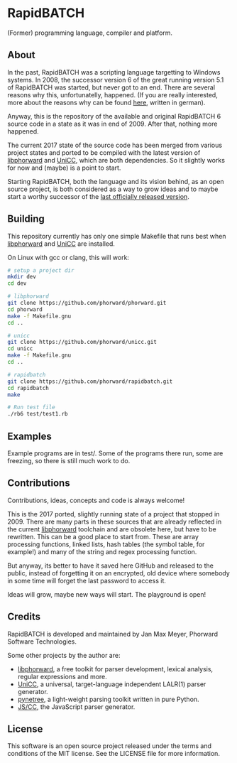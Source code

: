 # RapidBATCH

(Former) programming language, compiler and platform.

## About

In the past, RapidBATCH was a scripting language targetting to Windows systems. In 2008, the successor version 6 of the great running version 5.1 of RapidBATCH was started, but never got to an end. There are several reasons why this, unfortunatelly, happened. (If you are really interested, more about the reasons why can be found [here](https://phorward.info/temp/der_drang_nach_perfektion.pdf),  written in german).

Anyway, this is the repository of the available and original RapidBATCH 6 source code in a state as it was in end of 2009. After that, nothing more happened.

The current 2017 state of the source code has been merged from various project states and ported to be compiled with the latest version of [libphorward](https://github.com/phorward/phorward) and [UniCC](https://github.com/phorward/unicc), which are both dependencies. So it slightly works for now and (maybe) is a point to start.

Starting RapidBATCH, both the language and its vision behind, as an open source project, is both considered as a way to grow ideas and to maybe start a worthy successor of the [last officially released version](https://phorward.info/download/MUSEUM/jmksf/rb5/current/).

## Building

This repository currently has only one simple Makefile that runs best when [libphorward](https://github.com/phorward/phorward) and [UniCC](https://github.com/phorward/unicc) are installed.

On Linux with gcc or clang, this will work:

```bash
# setup a project dir
mkdir dev
cd dev

# libphorward
git clone https://github.com/phorward/phorward.git
cd phorward
make -f Makefile.gnu
cd ..

# unicc
git clone https://github.com/phorward/unicc.git
cd unicc
make -f Makefile.gnu
cd ..

# rapidbatch
git clone https://github.com/phorward/rapidbatch.git
cd rapidbatch
make

# Run test file
./rb6 test/test1.rb
```

## Examples

Example programs are in test/. Some of the programs there run, some are freezing, so there is still much work to do.

## Contributions

Contributions, ideas, concepts and code is always welcome!

This is the 2017 ported, slightly running state of a project that stopped in 2009. There are many parts in these sources that are already reflected in the current [libphorward](https://github.com/phorward/phorward) toolchain and are obsolete here, but have to be rewritten. This can be a good place to start from. These are array processing functions, linked lists, hash tables (the symbol table, for example!) and many of the string and regex processing function.

But anyway, its better to have it saved here GitHub and released to the public, instead of forgetting it on an encrypted, old device where somebody in some time will forget the last password to access it.

Ideas will grow, maybe new ways will start. The playground is open!

## Credits

RapidBATCH is developed and maintained by Jan Max Meyer, Phorward Software Technologies.

Some other projects by the author are:

- [libphorward](https://github.com/phorward/phorward), a free toolkit for parser development, lexical analysis, regular expressions and more.
- [UniCC](https://github.com/phorward/unicc), a universal, target-language independent LALR(1) parser generator.
- [pynetree](https://github.com/phorward/pynetree), a light-weight parsing toolkit written in pure Python.
- [JS/CC](https://jscc.brobston.com), the JavaScript parser generator.

## License

This software is an open source project released under the terms and conditions of the MIT license. See the LICENSE file for more information.
